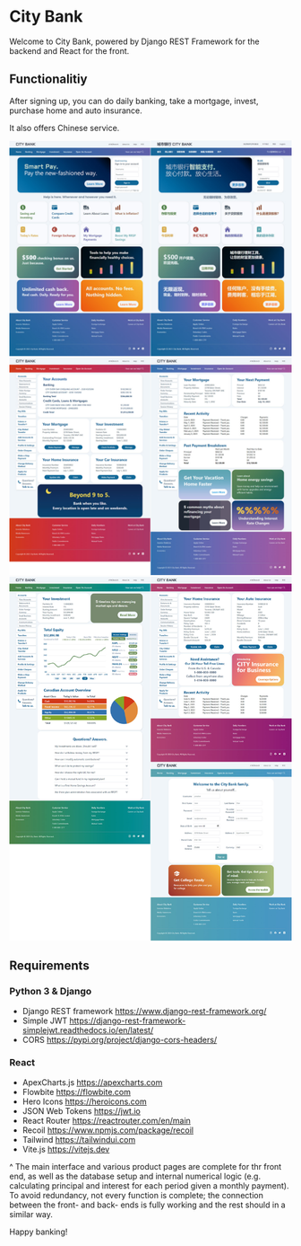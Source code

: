 # City Bank

Welcome to City Bank, powered by Django REST Framework for the backend and React for the front.

## Functionalitiy
After signing up, you can do daily banking, take a mortgage, invest, purchase home and auto insurance.

It also offers Chinese service.

![](https://github.com/tianxiaozhang1/citybank/blob/main/homepage.jpg)
![](https://github.com/tianxiaozhang1/citybank/blob/main/pages1.jpg)
![](https://github.com/tianxiaozhang1/citybank/blob/main/pages2.jpg)

## Requirements

### Python 3 & Django

* Django REST framework https://www.django-rest-framework.org/
* Simple JWT https://django-rest-framework-simplejwt.readthedocs.io/en/latest/
* CORS https://pypi.org/project/django-cors-headers/

### React

* ApexCharts.js https://apexcharts.com
* Flowbite https://flowbite.com
* Hero Icons https://heroicons.com
* JSON Web Tokens https://jwt.io
* React Router https://reactrouter.com/en/main
* Recoil https://www.npmjs.com/package/recoil
* Tailwind https://tailwindui.com
* Vite.js https://vitejs.dev

^ The main interface and various product pages are complete for thr front end, as well as the database setup and internal numerical logic (e.g. calculating principal and interest for each period given a monthly payment). To avoid redundancy, not every function is complete; the connection between the front- and back- ends is fully working and the rest should in a similar way.

Happy banking!
